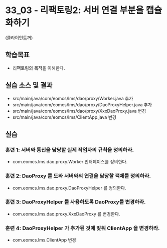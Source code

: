 # 33_03 - 리팩토링2: 서버 연결 부분을 캡슐화하기
(클라이언트꺼)

## 학습목표

- 리팩토링의 목적을 이해한다.

## 실습 소스 및 결과

- src/main/java/com/eomcs/lms/dao/proxy/Worker.java 추가
- src/main/java/com/eomcs/lms/dao/proxy/DaoProxyHelper.java 추가
- src/main/java/com/eomcs/lms/dao/proxy/XxxDaoProxy.java 변경
- src/main/java/com/eomcs/lms/ClientApp.java 변경

## 실습  

### 훈련 1: 서버와 통신을 담당할 실제 작업자의 규칙을 정의하라. 

- com.eomcs.lms.dao.proxy.Worker 인터페이스를 정의한다.

### 훈련 2: DaoProxy 를 도와 서버와의 연결을 담당할 객체를 정의하라. 

- com.eomcs.lms.dao.proxy.DaoProxyHelper 를 정의한다.

### 훈련 3: DaoProxyHelper 를 사용하도록 DaoProxy를 변경하라.

- com.eomcs.lms.dao.proxy.XxxDaoProxy 를 변경한다. 

### 훈련 4: DaoProxyHelper 가 추가된 것에 맞춰 ClientApp 을 변경하라.

- com.eomcs.lms.ClientApp 변경